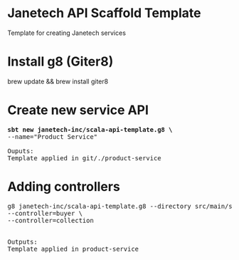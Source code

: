 # Janetech API Scaffold Template
Template for creating Janetech services

# Install g8 (Giter8)
brew update && brew install giter8


# Create new service API
<pre>
<b>sbt new janetech-inc/scala-api-template.g8 \</b>
--name="Product Service"

Ouputs:
Template applied in git/./product-service
</pre>


# Adding controllers
<pre>
g8 janetech-inc/scala-api-template.g8 --directory src/main/scaffolds/controller --out product-service \
--controller=buyer \
--controller=collection


Outputs:
Template applied in product-service
</pre>
